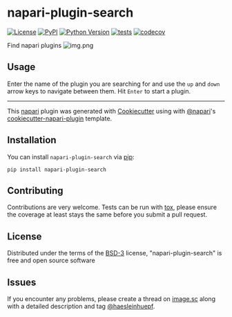 # napari-plugin-search

[![License](https://img.shields.io/pypi/l/napari-plugin-search.svg?color=green)](https://github.com/haesleinhuepf/napari-plugin-search/raw/master/LICENSE)
[![PyPI](https://img.shields.io/pypi/v/napari-plugin-search.svg?color=green)](https://pypi.org/project/napari-plugin-search)
[![Python Version](https://img.shields.io/pypi/pyversions/napari-plugin-search.svg?color=green)](https://python.org)
[![tests](https://github.com/haesleinhuepf/napari-plugin-search/workflows/tests/badge.svg)](https://github.com/haesleinhuepf/napari-plugin-search/actions)
[![codecov](https://codecov.io/gh/haesleinhuepf/napari-plugin-search/branch/master/graph/badge.svg)](https://codecov.io/gh/haesleinhuepf/napari-plugin-search)

Find napari plugins
![img.png](https://github.com/haesleinhuepf/napari-plugin-search/raw/main/docs/napari-plugin-search-screencast.gif)

## Usage
Enter the name of the plugin you are searching for and use the `up` and `down` arrow keys to navigate between them. 
Hit `Enter` to start a plugin.

----------------------------------

This [napari] plugin was generated with [Cookiecutter] using with [@napari]'s [cookiecutter-napari-plugin] template.

## Installation

You can install `napari-plugin-search` via [pip]:

    pip install napari-plugin-search

## Contributing

Contributions are very welcome. Tests can be run with [tox], please ensure
the coverage at least stays the same before you submit a pull request.

## License

Distributed under the terms of the [BSD-3] license,
"napari-plugin-search" is free and open source software

## Issues

If you encounter any problems, please create a thread on [image.sc] along with a detailed description and tag [@haesleinhuepf].

[napari]: https://github.com/napari/napari
[Cookiecutter]: https://github.com/audreyr/cookiecutter
[@napari]: https://github.com/napari
[MIT]: http://opensource.org/licenses/MIT
[BSD-3]: http://opensource.org/licenses/BSD-3-Clause
[GNU GPL v3.0]: http://www.gnu.org/licenses/gpl-3.0.txt
[GNU LGPL v3.0]: http://www.gnu.org/licenses/lgpl-3.0.txt
[Apache Software License 2.0]: http://www.apache.org/licenses/LICENSE-2.0
[Mozilla Public License 2.0]: https://www.mozilla.org/media/MPL/2.0/index.txt
[cookiecutter-napari-plugin]: https://github.com/napari/cookiecutter-napari-plugin

[file an issue]: https://github.com/haesleinhuepf/napari-plugin-search/issues

[napari]: https://github.com/napari/napari
[tox]: https://tox.readthedocs.io/en/latest/
[pip]: https://pypi.org/project/pip/
[PyPI]: https://pypi.org/
[image.sc]: https://image.sc
[@haesleinhuepf]: https://twitter.com/haesleinhuepf

